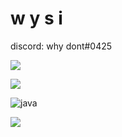 # w y s i
discord: why dont#0425 

![](https://discord.c99.nl/widget/theme-4/711819685024497694.png)

![](https://komarev.com/ghpvc/?username=exit-scammed) 

![java](https://img.shields.io/badge/-java-blue?style=for-the-badge&logo=java&logoColor=white)

![](https://github-readme-stats.vercel.app/api?username=exit-scammed&show_icons=true&theme=tokyonight)

